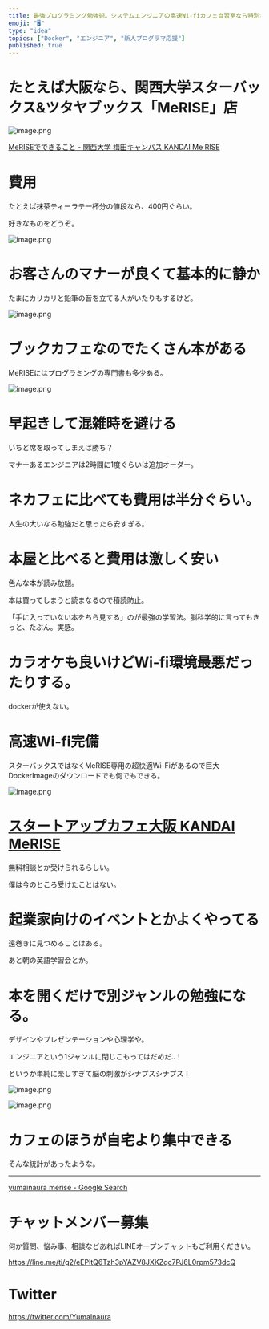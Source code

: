 ```yaml
---
title: 最強プログラミング勉強術。システムエンジニアの高速Wi-fiカフェ自習室なら特別なスタバ？スタートアップカフェのあるスターバックスTSUTA
emoji: "🖥"
type: "idea"
topics: ["Docker", "エンジニア", "新人プログラマ応援"]
published: true
---
```


# たとえば大阪なら、関西大学スターバックス&ツタヤブックス「MeRISE」店

![image.png](https://qiita-image-store.s3.amazonaws.com/0/89618/c3ec844f-f162-f762-bcc1-392c19a60712.png)

[MeRISEでできること - 関西大学 梅田キャンパス KANDAI Me RISE](http://www.kansai-u.ac.jp/umeda/about/)

# 費用

たとえば抹茶ティーラテ一杯分の値段なら、400円ぐらい。

好きなものをどうぞ。

![image.png](https://qiita-image-store.s3.amazonaws.com/0/89618/6e1413ae-bc59-9271-6a0a-83d6651ba919.png)

# お客さんのマナーが良くて基本的に静か

たまにカリカリと鉛筆の音を立てる人がいたりもするけど。

![image.png](https://qiita-image-store.s3.amazonaws.com/0/89618/a1dab277-4b73-8ea7-0bb2-c96e88406280.png)

# ブックカフェなのでたくさん本がある

MeRISEにはプログラミングの専門書も多少ある。

![image.png](https://qiita-image-store.s3.amazonaws.com/0/89618/9e1b7318-d536-0168-b05f-b444a0590d44.png)

# 早起きして混雑時を避ける

いちど席を取ってしまえば勝ち？

マナーあるエンジニアは2時間に1度ぐらいは追加オーダー。

# ネカフェに比べても費用は半分ぐらい。

人生の大いなる勉強だと思ったら安すぎる。

# 本屋と比べると費用は激しく安い

色んな本が読み放題。

本は買ってしまうと読まなるので積読防止。

「手に入っていない本をちら見する」のが最強の学習法。脳科学的に言ってもきっと、たぶん。実感。


# カラオケも良いけどWi-fi環境最悪だったりする。

dockerが使えない。

# 高速Wi-fi完備

スターバックスではなくMeRISE専用の超快適Wi-Fiがあるので巨大DockerImageのダウンロードでも何でもできる。

![image.png](https://qiita-image-store.s3.amazonaws.com/0/89618/bc11c15d-cc43-bca6-7c16-5a5c0132eb47.png)


# [スタートアップカフェ大阪 KANDAI MeRISE](http://startupcafe-ku.osaka/)

無料相談とか受けられるらしい。

僕は今のところ受けたことはない。

# 起業家向けのイベントとかよくやってる

遠巻きに見つめることはある。

あと朝の英語学習会とか。

# 本を開くだけで別ジャンルの勉強になる。

デザインやプレゼンテーションや心理学や。

エンジニアという1ジャンルに閉じこもってはだめだ‥！

というか単純に楽しすぎて脳の刺激がシナプスシナプス！

![image.png](https://qiita-image-store.s3.amazonaws.com/0/89618/f3f35226-5cbb-4725-65ff-7919b441b53b.png)

![image.png](https://qiita-image-store.s3.amazonaws.com/0/89618/e496ef5a-e138-6223-7b7b-e6982e64fc7e.png)

# カフェのほうが自宅より集中できる

そんな統計があったような。

---

[yumainaura merise - Google Search](https://www.google.co.jp/search?ei=w-keXJ6cLcao8QXog6-YDg&q=yumainaura+merise&oq=yumainaura+merise&gs_l=psy-ab.3..33i160.1976.5292..5459...4.0..0.126.1160.4j7......0....1..gws-wiz.C39eSoICbpE)








<!-- Update From Qiita API -->

# チャットメンバー募集


何か質問、悩み事、相談などあればLINEオープンチャットもご利用ください。

https://line.me/ti/g2/eEPltQ6Tzh3pYAZV8JXKZqc7PJ6L0rpm573dcQ





# Twitter


https://twitter.com/YumaInaura


<!-- Update From Qiita API -->


